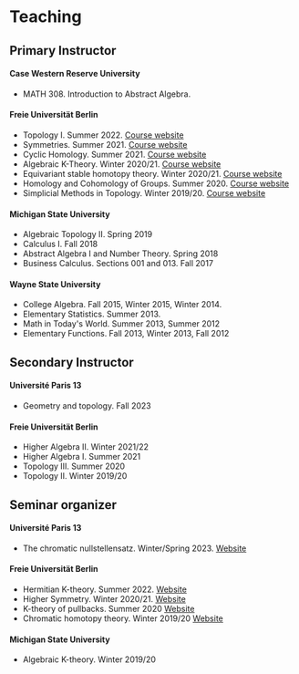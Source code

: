 
# Teaching

## Primary Instructor

#### Case Western Reserve University 

* MATH 308. Introduction to Abstract Algebra. 

#### Freie Universität Berlin

* Topology I. Summer 2022. [Course website](https://www.mi.fu-berlin.de/math/groups/top/Lehre/_Topologie/2022so_Topologie1.html)
* Symmetries. Summer 2021. [Course website](https://www.mi.fu-berlin.de/math/groups/top/Lehre/PS-S_Algebra_So21.html)
* Cyclic Homology. Summer 2021. [Course website](https://www.mi.fu-berlin.de/math/groups/top/Lehre/_Topologie_Seminare/S_FM_Topologie_ws2021.html)
* Algebraic K-Theory. Winter 2020/21. [Course website](ktheory.md)
* Equivariant stable homotopy theory. Winter 2020/21. [Course website](https://www.mi.fu-berlin.de/math/groups/top/Lehre/_Topologie_Seminare/S_FM_Topologie_ws2020.html)
* Homology and Cohomology of Groups. Summer 2020. [Course website](https://www.mi.fu-berlin.de/math/groups/top/Lehre/_Topologie_Seminare/S_FM_Topologie_So2020.html)
* Simplicial Methods in Topology. Winter 2019/20. [Course website](https://www.mi.fu-berlin.de/math/groups/top/Lehre/_Topologie_Seminare/2019ws_S_Topologie.html)

#### Michigan State University

* Algebraic Topology II. Spring 2019
* Calculus I. Fall 2018
* Abstract Algebra I and Number Theory. Spring 2018
* Business Calculus. Sections 001 and 013. Fall 2017

#### Wayne State University

* College Algebra. Fall 2015, Winter 2015, Winter 2014. 
* Elementary Statistics. Summer 2013. 
* Math in Today's World. Summer 2013, Summer 2012
* Elementary Functions. Fall 2013, Winter 2013, Fall 2012

## Secondary Instructor

#### Université Paris 13

* Geometry and topology. Fall 2023

#### Freie Universität Berlin

* Higher Algebra II. Winter 2021/22
* Higher Algebra I. Summer 2021
* Topology III. Summer 2020
* Topology II. Winter 2019/20

## Seminar organizer

#### Université Paris 13

* The chromatic nullstellensatz. Winter/Spring 2023. [Website](cnull.md)

#### Freie Universität Berlin

* Hermitian K-theory. Summer 2022. [Website](https://www.mi.fu-berlin.de/math/groups/top/research/FS-2022So-geom.html)
* Higher Symmetry. Winter 2020/21. [Website](https://www.mi.fu-berlin.de/math/groups/top/research/FS-2020WS-geom.html)
* K-theory of pullbacks. Summer 2020 [Website](https://www.mi.fu-berlin.de/math/groups/top/research/FS-2019WS-geom.html)
* Chromatic homotopy theory. Winter 2019/20 [Website](https://www.mi.fu-berlin.de/math/groups/top/research/FS-2019WS-geom.html)

#### Michigan State University

* Algebraic K-theory. Winter 2019/20